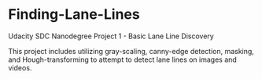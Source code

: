 # Finding-Lane-Lines
Udacity SDC Nanodegree Project 1 - Basic Lane Line Discovery

This project includes utilizing gray-scaling, canny-edge detection, masking, and Hough-transforming to attempt to detect lane lines on images and videos.
